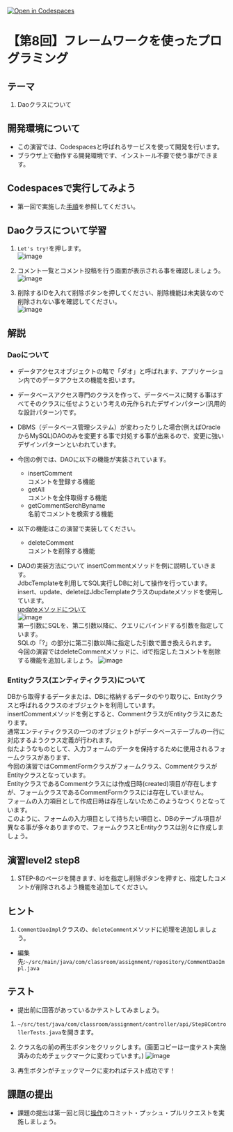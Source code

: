 [![Open in Codespaces](https://classroom.github.com/assets/launch-codespace-7f7980b617ed060a017424585567c406b6ee15c891e84e1186181d67ecf80aa0.svg)](https://classroom.github.com/open-in-codespaces?assignment_repo_id=12221796)
# 【第8回】フレームワークを使ったプログラミング
## テーマ
1.  Daoクラスについて

## 開発環境について
* この演習では、Codespacesと呼ばれるサービスを使って開発を行います。
* ブラウザ上で動作する開発環境です、インストール不要で使う事ができます。

## Codespacesで実行してみよう
* 第一回で実施した[手順](/Codespacesの実行手順.md)を参照してください。

## Daoクラスについて学習
1. `Let's try!`を押します。<br>
![image](https://user-images.githubusercontent.com/32722128/155145052-adbc34cd-bb78-4f5d-97db-fe83b8569988.png)

2. コメント一覧とコメント投稿を行う画面が表示される事を確認しましょう。<br>
![image](https://user-images.githubusercontent.com/32722128/155418950-029bc2f8-b417-423b-b530-2cd03e1f6023.png)

3. 削除するIDを入れて削除ボタンを押してください、削除機能は未実装なので削除されない事を確認してください。<br>
![image](https://user-images.githubusercontent.com/32722128/155418906-55f4d372-a55e-4acb-8e3d-4ffe192873d8.png)

## 解説
### Daoについて
* データアクセスオブジェクトの略で「ダオ」と呼ばれます、アプリケーション内でのデータアクセスの機能を担います。
* データベースアクセス専門のクラスを作って、データベースに関する事はすべてそのクラスに任せようという考えの元作られたデザインパターン(汎用的な設計パターン)です。
* DBMS（データベース管理システム）が変わったりした場合(例えばOracleからMySQL)DAOのみを変更する事で対処する事が出来るので、変更に強いデザインパターンといわれています。  

* 今回の例では、DAOに以下の機能が実装されています。
  * insertComment  
    コメントを登録する機能
  * getAll  
    コメントを全件取得する機能
  * getCommentSerchByname  
    名前でコメントを検索する機能
* 以下の機能はこの演習で実装してください。
  * deleteComment  
    コメントを削除する機能
    
* DAOの実装方法について
insertCommentメソッドを例に説明していきます。  
JdbcTemplateを利用してSQL実行しDBに対して操作を行っています。  
insert、update、deleteはJdbcTemplateクラスのupdateメソッドを使用しています。  
[updateメソッドについて](https://spring.pleiades.io/spring-framework/docs/current/javadoc-api/org/springframework/jdbc/core/JdbcTemplate.html#update-java.lang.String-java.lang.Object...-  )  
![image](https://user-images.githubusercontent.com/32722128/155273449-e5e7e2b1-4e0b-4bf1-a8a8-6c265b428789.png)  
第一引数にSQLを、第二引数以降に、クエリにバインドする引数を指定しています。  
SQLの「?」の部分に第二引数以降に指定した引数で置き換えられます。  
今回の演習ではdeleteCommentメソッドに、idで指定したコメントを削除する機能を追加しましょう。
![image](https://user-images.githubusercontent.com/32722128/155274751-3b60450e-96ec-485e-a2a6-7a88248d60ba.png)

### Entityクラス(エンティティクラス)について
DBから取得するデータまたは、DBに格納するデータのやり取りに、Entityクラスと呼ばれるクラスのオブジェクトを利用しています。  
insertCommentメソッドを例とすると、CommentクラスがEntityクラスにあたります。  
通常エンティティクラスの一つのオブジェクトがデータベーステーブルの一行に対応するようクラス定義が行われます。  
似たようなものとして、入力フォームのデータを保持するために使用されるフォームクラスがあります、  
今回の演習ではCommentFormクラスがフォームクラス、CommentクラスがEntityクラスとなっています。  
EntityクラスであるCommentクラスには作成日時(created)項目が存在しますが、フォームクラスであるCommentFormクラスには存在していません。  
フォームの入力項目として作成日時は存在しないためこのようなつくりとなっています。  
このように、フォームの入力項目として持ちたい項目と、DBのテーブル項目が異なる事が多々ありますので、フォームクラスとEntityクラスは別々に作成しましょう。  

## 演習level2 step8
1. STEP-8のページを開きます、idを指定し削除ボタンを押すと、指定したコメントが削除されるよう機能を追加してください。<br>

## ヒント
1. `CommentDaoImpl`クラスの、`deleteComment`メソッドに処理を追加しましょう。
* 編集先:`~/src/main/java/com/classroom/assignment/repository/CommentDaoImpl.java`

## テスト
* 提出前に回答があっているかテストしてみましょう。

1. `~/src/test/java/com/classroom/assignment/controller/api/Step8ControllerTests.java`を開きます。

2. クラス名の前の再生ボタンをクリックします。(画面コピーは一度テスト実施済みのためチェックマークに変わっています。)
![image](https://user-images.githubusercontent.com/32722128/155289607-c5d098f7-e1ca-4479-bee0-366944d29393.png)

3. 再生ボタンがチェックマークに変わればテスト成功です！

## 課題の提出
* 課題の提出は第一回と同じ[操作](/課題の提出手順.md)のコミット・プッシュ・プルリクエストを実施しましょう。

